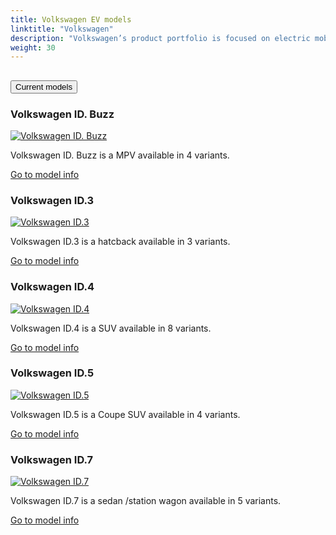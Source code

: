 ```yaml
---
title: Volkswagen EV models
linktitle: "Volkswagen"
description: "Volkswagen’s product portfolio is focused on electric mobility. The last purely combustion-driven platform will be developed in 2026. After that, only electric vehicles will be developed. Even with today’s current power mix in the EU, battery-powered drive systems offer the best balance for the climate out of all drive concepts and this will continue to improve over the years to come. "
weight: 30
---
```

<!-- markdownlint-disable MD033 -->
<!-- markdownlint-disable MD010 -->


<div class="accordion" id="accordionPanelsStayOpenExample">
    <div class="accordion-item">
        <h2 class="accordion-header">
            <button class="accordion-button" type="button" data-bs-toggle="collapse" data-bs-target="#panelsStayOpen-collapseOne" aria-expanded="true" aria-controls="panelsStayOpen-collapseOne">
                        Current models
            </button>
        </h2>
        <div id="panelsStayOpen-collapseOne" class="accordion-collapse collapse show">
            <div class="accordion-body">
    <div class="container p-3 mb-4 bg-body-tertiary rounded border">
        <h3>Volkswagen ID. Buzz</h3>
        <div class="row">
            <div class="col col-12 col-md-6">
                <a href="id._buzz">
                    <img src="https://media.evkx.net/multimedia/models/volkswagen/id._buzz/id._buzz_pro/main_1_st.jpg" class="img-fluid" alt="Volkswagen ID. Buzz" >
                </a>
            </div>
            <div class="col col-12 col-md-6"><p>
Volkswagen ID. Buzz is a MPV available in 4 variants.
</p>
	<a href="id._buzz/" class="btn btn-outline-primary" role="button">Go to model info</a>
		</div>
	</div>
</div>
    <div class="container p-3 mb-4 bg-body-tertiary rounded border">
        <h3>Volkswagen ID.3</h3>
        <div class="row">
            <div class="col col-12 col-md-6">
                <a href="id.3">
                    <img src="https://media.evkx.net/multimedia/models/volkswagen/id.3/id.3_pro/main_1_st.jpg" class="img-fluid" alt="Volkswagen ID.3" >
                </a>
            </div>
            <div class="col col-12 col-md-6"><p>
Volkswagen ID.3 is a hatcback available in 3 variants.
</p>
	<a href="id.3/" class="btn btn-outline-primary" role="button">Go to model info</a>
		</div>
	</div>
</div>
    <div class="container p-3 mb-4 bg-body-tertiary rounded border">
        <h3>Volkswagen ID.4</h3>
        <div class="row">
            <div class="col col-12 col-md-6">
                <a href="id.4">
                    <img src="https://media.evkx.net/multimedia/models/volkswagen/id.4/id.4_gtx_4motion/main_1_st.jpg" class="img-fluid" alt="Volkswagen ID.4" >
                </a>
            </div>
            <div class="col col-12 col-md-6"><p>
Volkswagen ID.4 is a SUV available in 8 variants.
</p>
	<a href="id.4/" class="btn btn-outline-primary" role="button">Go to model info</a>
		</div>
	</div>
</div>
    <div class="container p-3 mb-4 bg-body-tertiary rounded border">
        <h3>Volkswagen ID.5</h3>
        <div class="row">
            <div class="col col-12 col-md-6">
                <a href="id.5">
                    <img src="https://media.evkx.net/multimedia/models/volkswagen/id.5/id.5_gtx_4motion/main_1_st.jpg" class="img-fluid" alt="Volkswagen ID.5" >
                </a>
            </div>
            <div class="col col-12 col-md-6"><p>
Volkswagen ID.5 is a Coupe SUV available in 4 variants.
</p>
	<a href="id.5/" class="btn btn-outline-primary" role="button">Go to model info</a>
		</div>
	</div>
</div>
    <div class="container p-3 mb-4 bg-body-tertiary rounded border">
        <h3>Volkswagen ID.7</h3>
        <div class="row">
            <div class="col col-12 col-md-6">
                <a href="id.7">
                    <img src="https://media.evkx.net/multimedia/models/volkswagen/id.7/id.7_pro/main_1_st.jpg" class="img-fluid" alt="Volkswagen ID.7" >
                </a>
            </div>
            <div class="col col-12 col-md-6"><p>
Volkswagen ID.7 is a sedan /station wagon available in 5 variants.
</p>
	<a href="id.7/" class="btn btn-outline-primary" role="button">Go to model info</a>
		</div>
	</div>
</div>
        </div>
    </div>
</div></div>
